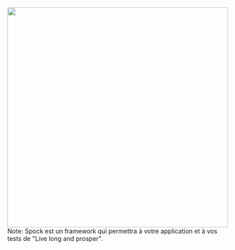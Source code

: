 <img src="images/live-long.jpg" width="500"/>
Note:
Spock est un framework qui permettra à votre application et à vos tests de "Live long and prosper".
